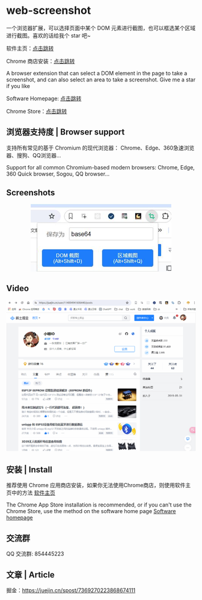 # web-screenshot
一个浏览器扩展，可以选择页面中某个 DOM 元素进行截图，也可以框选某个区域进行截图。喜欢的话给我个 star 吧~ 

软件主页：<a href="https://xiaomingio.top/web-screenshot/">点击跳转</a> 

Chrome 商店安装：<a href="https://chromewebstore.google.com/detail/web-screenshot/pmjofmnlelohbkcclejgenpfgpfchbjo?hl=zh-CN&authuser=0">点击跳转</a>


A browser extension that can select a DOM element in the page to take a screenshot, and can also select an area to take a screenshot.
Give me a star if you like

Software Homepage: <a href="https://xiaomingio.top/web-screenshot/">点击跳转</a> 

Chrome Store：<a href="https://chromewebstore.google.com/detail/web-screenshot/pmjofmnlelohbkcclejgenpfgpfchbjo?hl=zh-CN&authuser=0">点击跳转</a>


## 浏览器支持度 | Browser support

支持所有常见的基于 Chromium 的现代浏览器： Chrome、Edge、360急速浏览器、搜狗、QQ浏览器... 

Support for all common Chromium-based modern browsers: Chrome, Edge, 360 Quick browser, Sogou, QQ browser...

 
## Screenshots 

<center>
<img src="Screenshots.jpg"/>
</center>

## Video
![7.gif](7.gif)

## 安装 | Install
推荐使用 Chrome 应用商店安装，如果你无法使用Chrome商店，则使用软件主页中的方法
<a href="https://xiaomingio.top/web-screenshot/">软件主页</a>

The Chrome App Store installation is recommended, or if you can't use the Chrome Store, use the method on the software home page
<a href="https://xiaomingio.top/web-screenshot/">Software homepage</a>

 


## 交流群 

QQ 交流群: 854445223

## 文章 | Article 
掘金：https://juejin.cn/spost/7369270223868674111